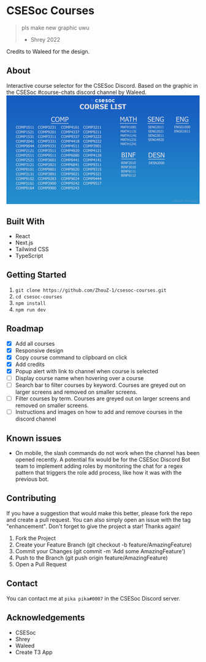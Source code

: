 # CSESoc Courses

> pls make new graphic uwu
>
> - Shrey 2022

Credits to Waleed for the design.

## About

Interactive course selector for the CSESoc Discord. Based on the graphic in the CSESoc #course-chats discord channel by Waleed.
![csesoc graphic](/public/Untitled-1.png)

## Built With

- React
- Next.js
- Tailwind CSS
- TypeScript

## Getting Started

1. `git clone https://github.com/ZhouZ-1/csesoc-courses.git`
2. `cd csesoc-courses`
3. `npm install`
4. `npm run dev`

## Roadmap

- [x] Add all courses
- [x] Responsive design
- [x] Copy course command to clipboard on click
- [x] Add credits
- [x] Popup alert with link to channel when course is selected
- [ ] Display course name when hovering over a course
- [ ] Search bar to filter courses by keyword. Courses are greyed out on larger screens and removed on smaller screens.
- [ ] Filter courses by term. Courses are greyed out on larger screens and removed on smaller screens.
- [ ] Instructions and images on how to add and remove courses in the discord channel

## Known issues

- On mobile, the slash commands do not work when the channel has been opened recently. A potential fix would be for the CSESoc Discord Bot team to implement adding roles by monitoring the chat for a regex pattern that triggers the role add process, like how it was with the previous bot.

## Contributing

If you have a suggestion that would make this better, please fork the repo and create a pull request. You can also simply open an issue with the tag "enhancement". Don't forget to give the project a star! Thanks again!

1. Fork the Project
2. Create your Feature Branch (git checkout -b feature/AmazingFeature)
3. Commit your Changes (git commit -m 'Add some AmazingFeature')
4. Push to the Branch (git push origin feature/AmazingFeature)
5. Open a Pull Request

## Contact

You can contact me at `pika pika#0007` in the CSESoc Discord server.

## Acknowledgements

- CSESoc
- Shrey
- Waleed
- Create T3 App
